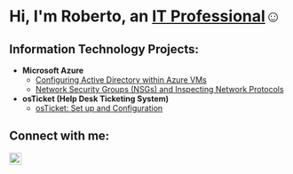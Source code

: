 <h1>Hi, I'm Roberto, an <a href="https://www.linkedin.com/in/rober10ramirez/">IT Professional</a>☺</h1>

<h2>Information Technology Projects:</h2>

- <b>Microsoft Azure</b>
  - [Configuring Active Directory within Azure VMs](https://github.com/robertoramirez-it/configure-ad)
  - [Network Security Groups (NSGs) and Inspecting Network Protocols](https://github.com/robertoramirez-it/azure-network-protocols)
- <b>osTicket (Help Desk Ticketing System)</b>
  - [osTicket: Set up and Configuration](https://github.com/robertoramirez-it/post-install-config)

<h2>Connect with me:</h2>


[<img align="left" alt="Josh | LinkedIn" width="22px" src="https://cdn.jsdelivr.net/npm/simple-icons@v3/icons/linkedin.svg" />][linkedin]



[linkedin]: https://linkedin.com/in/rober10ramirez/
